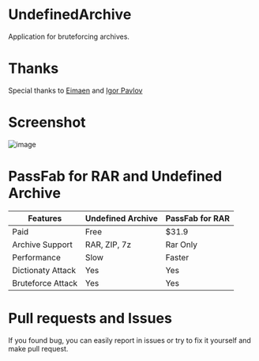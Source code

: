 # UndefinedArchive
Application for bruteforcing archives.
# Thanks
Special thanks to [Eimaen](https://github.com/Eimaen) and [Igor Pavlov](https://www.7-zip.org/)
# Screenshot
![image](https://user-images.githubusercontent.com/66429886/178285617-54d9a935-aad3-4d75-83a2-0257e00ee38b.png)
# PassFab for RAR and Undefined Archive
|Features|Undefined Archive|PassFab for RAR|
|-----|-----|-----|
|Paid|Free|$31.9|
|Archive Support|RAR, ZIP, 7z|Rar Only|
|Performance|Slow|Faster|
|Dictionaty Attack|Yes|Yes|
|Bruteforce Attack|Yes|Yes|
# Pull requests and Issues
If you found bug, you can easily report in issues or try to fix it yourself and make pull request.
